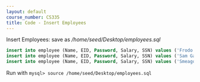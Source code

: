 ```yaml
---
layout: default
course_number: CS335
title: Code - Insert Employees
---
```


Insert Employees: save as _/home/seed/Desktop/employees.sql_

```sql
insert into employee (Name, EID, Password, Salary, SSN) values ('Frodo Baggins', 'EID2000', 'r1ng', 50000, '098765432');
insert into employee (Name, EID, Password, Salary, SSN) values ('Sam Gamgee', 'EID3000', 'shir3', 45000, '123321123');
insert into employee (Name, EID, Password, Salary, SSN) values ('Smeagol', 'EID0001', 'pr3$$', 1000, '111222333');
```

Run with ```mysql> source /home/seed/Desktop/employees.sql```
